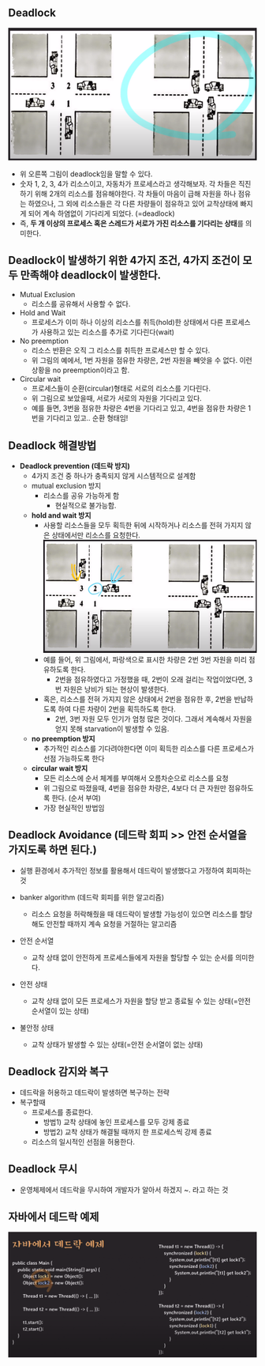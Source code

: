 ## Deadlock 
<img src="../image/deadlock(1).PNG">

- 위 오른쪽 그림이 deadlock임을 말할 수 있다.
- 숫자 1, 2, 3, 4가 리소스이고, 자동차가 프로세스라고 생각해보자. 각 차들은 직진하기 위해 2개의 리소스를 점유해야한다. 각 차들이 마음이 급해 자원을 하나 점유는 하였으나, 그 외에 리소스들은 각 다른 차량들이 점유하고 있어 교착상태에 빠지게 되어 계속 하염없이 기다리게 되었다. (=deadlock)
- 즉, **두 개 이상의 프로세스 혹은 스레드가 서로가 가진 리소스를 기다리는 상태**를 의미한다.

## Deadlock이 발생하기 위한 4가지 조건, 4가지 조건이 모두 만족해야 deadlock이 발생한다.
- Mutual Exclusion
  - 리소스를 공유해서 사용할 수 없다.
- Hold and Wait
  - 프로세스가 이미 하나 이상의 리소스를 취득(hold)한 상태에서 다른 프로세스가 사용하고 있는 리소스를 추가로 기다린다(wait)
- No preemption
  - 리소스 반환은 오직 그 리소스를 취득한 프로세스만 할 수 있다.
  - 위 그림의 예에서, 1번 자원을 점유한 차량은, 2번 자원을 빼앗을 수 없다. 이런 상황을 no preemption이라고 함.
- Circular wait
  - 프로세스들이 순환(circular)형태로 서로의 리소스를 기다린다.
  - 위 그림으로 보았을때, 서로가 서로의 자원을 기다리고 있다. 
  - 예를 들면, 3번을 점유한 차량은 4번을 기다리고 있고, 4번을 점유한 차량은 1번을 기다리고 있고.. 순환 형태임!

## Deadlock 해결방법
- **Deadlock prevention (데드락 방지)**
  - 4가지 조건 중 하나가 충족되지 않게 시스템적으로 설계함
  - mutual exclusion 방지
    - 리소스를 공유 가능하게 함
      - 현실적으로 불가능함.
  - **hold and wait 방지**
    - 사용할 리소스들을 모두 획득한 뒤에 시작하거나 리소스를 전혀 가지지 않은 상태에서만 리소스를 요청한다.
      <img src="../image/hold-wait-not.PNG">
    - 예를 들어, 위 그림에서, 파랑색으로 표시한 차량은 2번 3번 자원을 미리 점유하도록 한다.
      - 2번을 점유하였다고 가정했을 때, 2번이 오래 걸리는 작업이었다면, 3번 자원은 낭비가 되는 현상이 발생한다. 
    - 혹은, 리소스를 전혀 가지지 않은 상태에서 2번을 점유한 후, 2번을 반납하도록 하여 다른 차량이 2번을 획득하도록 한다.
      - 2번, 3번 자원 모두 인기가 엄청 많은 것이다. 그래서 계속해서 자원을 얻지 못해 starvation이 발생할 수 있음.
  - **no preemption 방지**
    - 추가적인 리소스를 기다려야한다면 이미 획득한 리소스를 다른 프로세스가 선점 가능하도록 한다
  - **circular wait 방지**
    - 모든 리소스에 순서 체계를 부여해서 오름차순으로 리소스를 요청
    - 위 그림으로 따졌을때, 4번을 점유한 차량은, 4보다 더 큰 자원만 점유하도록 한다. (순서 부여)
    - 가장 현실적인 방법임

## Deadlock Avoidance (데드락 회피 >> 안전 순서열을 가지도록 하면 된다.)
  - 실행 환경에서 추가적인 정보를 활용해서 데드락이 발생했다고 가정하여 회피하는 것
  
  - banker algorithm (데드락 회피를 위한 알고리즘)
    - 리소스 요청을 허락해줬을 때 데드락이 발생할 가능성이 있으면 리소스를 할당해도 안전할 때까지 계속 요청을 거절하는 알고리즘
  
  - 안전 순서열
    - 교착 상태 없이 안전하게 프로세스들에게 자원을 할당할 수 있는 순서를 의미한다.
  - 안전 상태
    - 교착 상태 없이 모든 프로세스가 자원을 할당 받고 종료될 수 있는 상태(=안전 순서열이 있는 상태)
  - 불안정 상태
    - 교착 상태가 발생할 수 있는 상태(=안전 순서열이 없는 상태)

## Deadlock 감지와 복구
  - 데드락을 허용하고 데드락이 발생하면 복구하는 전략
  - 복구할때
    - 프로세스를 종료한다.
      - 방법1) 교착 상태에 놓인 프로세스를 모두 강제 종료
      - 방법2) 교착 상태가 해결될 때까지 한 프로세스씩 강제 종료
    - 리소스의 일시적인 선점을 허용한다.

## Deadlock 무시
  - 운영체제에서 데드락을 무시하여 개발자가 알아서 하겠지 ~. 라고 하는 것

## 자바에서 데드락 예제
<img src="../image/java-deadlock.png">

